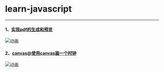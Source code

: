# learn-javascript

---

#### 1、[实现pdf的生成和预览](https://github.com/tianhub/learn-javascript/issues/1)
![动画](https://user-images.githubusercontent.com/24630759/125013613-b3260500-e09e-11eb-8dc1-8567021ab4c8.gif)

#### 2、[canvas@使用canvas画一个时钟](https://github.com/tianhub/learn-javascript/issues/2)
![动画](https://user-images.githubusercontent.com/24630759/127275005-27f18f02-e128-48e6-befd-e5527b8bf715.gif)

